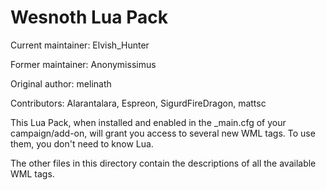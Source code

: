 Wesnoth Lua Pack
================

Current maintainer: Elvish_Hunter

Former maintainer: Anonymissimus

Original author: melinath

Contributors: Alarantalara, Espreon, SigurdFireDragon, mattsc

This Lua Pack, when installed and enabled in the _main.cfg of your campaign/add-on, will grant you access to several new WML tags. To use them, you don't need to know Lua.

The other files in this directory contain the descriptions of all the available WML tags.
